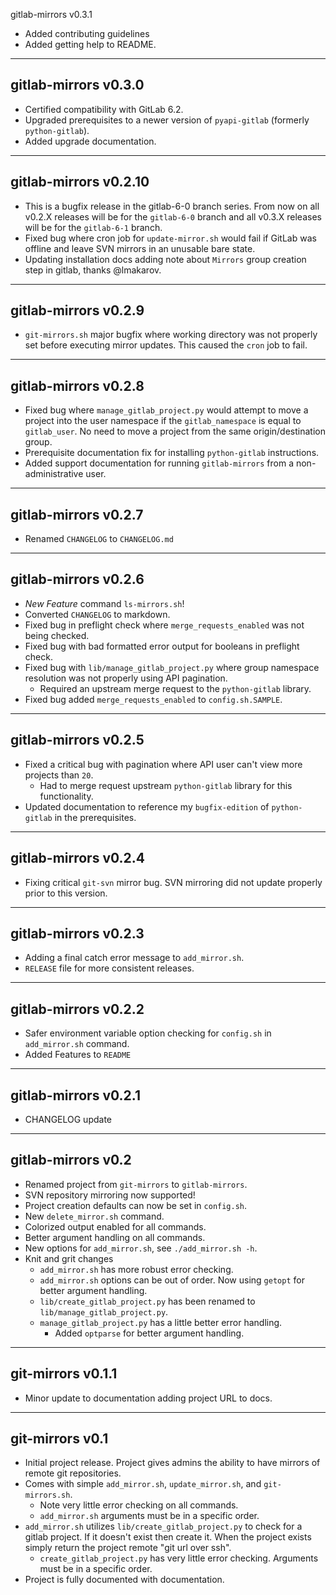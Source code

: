 gitlab-mirrors v0.3.1

* Added contributing guidelines
* Added getting help to README.

---
## gitlab-mirrors v0.3.0

* Certified compatibility with GitLab 6.2.
* Upgraded prerequisites to a newer version of `pyapi-gitlab` (formerly `python-gitlab`).
* Added upgrade documentation.

---
## gitlab-mirrors v0.2.10

* This is a bugfix release in the gitlab-6-0 branch series.  From now on all v0.2.X releases will be for the `gitlab-6-0` branch and all v0.3.X releases will be for the `gitlab-6-1` branch.
* Fixed bug where cron job for `update-mirror.sh` would fail if GitLab was offline and leave SVN mirrors in an unusable bare state.
* Updating installation docs adding note about `Mirrors` group creation step in gitlab, thanks @lmakarov.



---
## gitlab-mirrors v0.2.9

* `git-mirrors.sh` major bugfix where working directory was not properly set before executing mirror updates.  This caused the `cron` job to fail.

---
## gitlab-mirrors v0.2.8

* Fixed bug where `manage_gitlab_project.py` would attempt to move a project into the user namespace if the `gitlab_namespace` is equal to `gitlab_user`.  No need to move a project from the same origin/destination group.
* Prerequisite documentation fix for installing `python-gitlab` instructions.
* Added support documentation for running `gitlab-mirrors` from a non-administrative user.

---
## gitlab-mirrors v0.2.7

* Renamed `CHANGELOG` to `CHANGELOG.md`

---
## gitlab-mirrors v0.2.6

* *New Feature* command `ls-mirrors.sh`!
* Converted `CHANGELOG` to markdown.
* Fixed bug in preflight check where `merge_requests_enabled` was not being checked.
* Fixed bug with bad formatted error output for booleans in preflight check.
* Fixed bug with `lib/manage_gitlab_project.py` where group namespace resolution was not properly using API pagination.
  * Required an upstream merge request to the `python-gitlab` library.
* Fixed bug added `merge_requests_enabled` to `config.sh.SAMPLE`.

---
## gitlab-mirrors v0.2.5

* Fixed a critical bug with pagination where API user can't view more projects than `20`.
  * Had to merge request upstream `python-gitlab` library for this functionality.
* Updated documentation to reference my `bugfix-edition` of `python-gitlab` in the
  prerequisites.

---
## gitlab-mirrors v0.2.4

* Fixing critical `git-svn` mirror bug.  SVN mirroring did not update properly prior to this version.

---
## gitlab-mirrors v0.2.3

* Adding a final catch error message to `add_mirror.sh`.
* `RELEASE` file for more consistent releases.

---
## gitlab-mirrors v0.2.2

* Safer environment variable option checking for `config.sh` in `add_mirror.sh` command.
* Added Features to `README`

---
## gitlab-mirrors v0.2.1

* CHANGELOG update

---
## gitlab-mirrors v0.2

* Renamed project from `git-mirrors` to `gitlab-mirrors`.
* SVN repository mirroring now supported!
* Project creation defaults can now be set in `config.sh`.
* New `delete_mirror.sh` command.
* Colorized output enabled for all commands.
* Better argument handling on all commands.
* New options for `add_mirror.sh`, see `./add_mirror.sh -h`.
* Knit and grit changes
  * `add_mirror.sh` has more robust error checking.
  * `add_mirror.sh` options can be out of order.  Now using `getopt` for better argument handling.
  * `lib/create_gitlab_project.py` has been renamed to `lib/manage_gitlab_project.py`.
  * `manage_gitlab_project.py` has a little better error handling.
    * Added `optparse` for better argument handling.

---
## git-mirrors v0.1.1

* Minor update to documentation adding project URL to docs.

---
## git-mirrors v0.1

* Initial project release.  Project gives admins the ability to have mirrors of remote git repositories.
* Comes with simple `add_mirror.sh`, `update_mirror.sh`, and `git-mirrors.sh`.
  * Note very little error checking on all commands.
  * `add_mirror.sh` arguments must be in a specific order.
* `add_mirror.sh` utilizes `lib/create_gitlab_project.py` to check for a gitlab project.  If it doesn't exist then create it.  When the project exists simply return the project remote "git url over ssh".
  * `create_gitlab_project.py` has very little error checking.  Arguments must be in a specific order.
* Project is fully documented with documentation.
